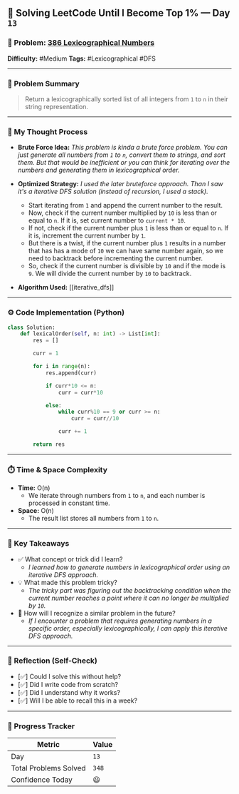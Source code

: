 ## 🧠 Solving LeetCode Until I Become Top 1% — Day `13`

### 🔹 Problem: [386 Lexicographical Numbers](https://leetcode.com/problems/lexicographical-numbers/description/?envType=daily-question&envId=2025-06-08)

**Difficulty:** #Medium
**Tags:** #Lexicographical #DFS

---

### 📝 Problem Summary

> Return a lexicographically sorted list of all integers from `1` to `n` in their string representation.

---

### 🧠 My Thought Process

- **Brute Force Idea:**
  _This problem is kinda a brute force problem. You can just generate all numbers from `1` to `n`, convert them to strings, and sort them. But that would be inefficient or you can think for iterating over the numbers and generating them in lexicographical order._

- **Optimized Strategy:**
  _I used the later bruteforce approach. Than I saw it's a iterative DFS solution (instead of recursion, I used a stack)._

  - Start iterating from `1` and append the current number to the result.
  - Now, check if the current number multiplied by `10` is less than or equal to `n`. If it is, set current number to `current * 10`.
  - If not, check if the current number plus `1` is less than or equal to `n`. If it is, increment the current number by `1`.
  - But there is a twist, if the current number plus `1` results in a number that has has a mode of `10` we can have same number again, so we need to backtrack before incrementing the current number.
  - So, check if the current number is divisible by `10` and if the mode is `9`. We will divide the current number by `10` to backtrack.

- **Algorithm Used:**
  [[iterative_dfs]]

---

### ⚙️ Code Implementation (Python)

```python
class Solution:
    def lexicalOrder(self, n: int) -> List[int]:
        res = []

        curr = 1

        for i in range(n):
            res.append(curr)

            if curr*10 <= n:
                curr = curr*10

            else:
                while curr%10 == 9 or curr >= n:
                    curr = curr//10

                curr += 1

        return res
```

---

### ⏱️ Time & Space Complexity

- **Time:** O(n)
  - We iterate through numbers from `1` to `n`, and each number is processed in constant time.
- **Space:** O(n)
  - The result list stores all numbers from `1` to `n`.

---

### 🧩 Key Takeaways

- ✅ What concept or trick did I learn?
  - _I learned how to generate numbers in lexicographical order using an iterative DFS approach._
- 💡 What made this problem tricky?
  - _The tricky part was figuring out the backtracking condition when the current number reaches a point where it can no longer be multiplied by `10`._
- 💭 How will I recognize a similar problem in the future?
  - _If I encounter a problem that requires generating numbers in a specific order, especially lexicographically, I can apply this iterative DFS approach._

---

### 🔁 Reflection (Self-Check)

- [✅] Could I solve this without help?
- [✅] Did I write code from scratch?
- [✅] Did I understand why it works?
- [✅] Will I be able to recall this in a week?

---

### 🚀 Progress Tracker

| Metric                | Value |
| --------------------- | ----- |
| Day                   | `13`  |
| Total Problems Solved | `348` |
| Confidence Today      | 😃    |
